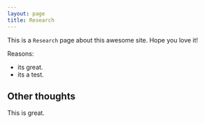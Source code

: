 ```yaml
---
layout: page
title: Research
---
```


This is a `Research` page about this awesome site.
Hope you love it!

Reasons:
- its great.
- its a test.

## Other thoughts

This is great.
